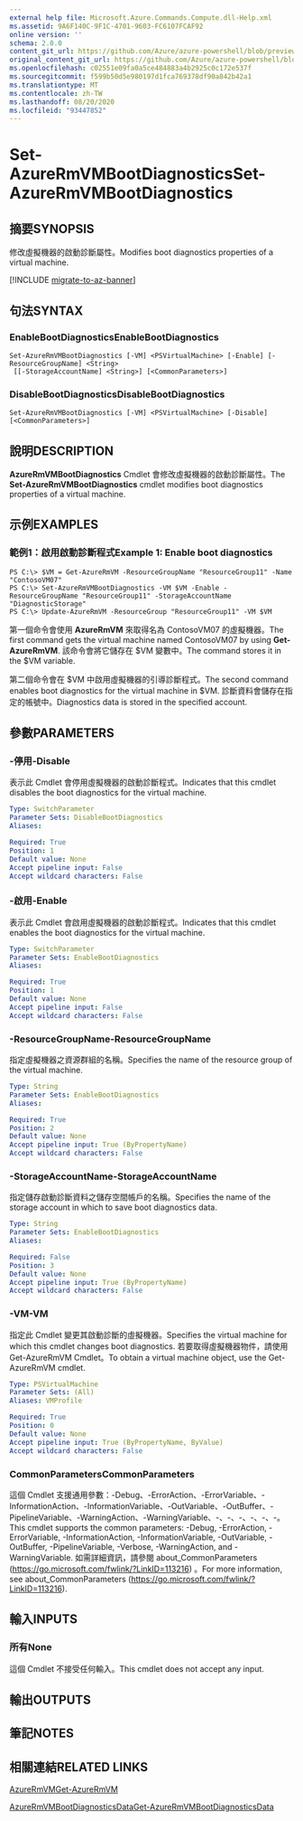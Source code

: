 ```yaml
---
external help file: Microsoft.Azure.Commands.Compute.dll-Help.xml
ms.assetid: 9A6F140C-9F1C-4701-9603-FC6107FCAF92
online version: ''
schema: 2.0.0
content_git_url: https://github.com/Azure/azure-powershell/blob/preview/src/ResourceManager/Compute/Stack/Commands.Compute/help/Set-AzureRmVMBootDiagnostics.md
original_content_git_url: https://github.com/Azure/azure-powershell/blob/preview/src/ResourceManager/Compute/Stack/Commands.Compute/help/Set-AzureRmVMBootDiagnostics.md
ms.openlocfilehash: c02551e09fa0a5ce484883a4b2925c0c172e537f
ms.sourcegitcommit: f599b50d5e980197d1fca769378df90a842b42a1
ms.translationtype: MT
ms.contentlocale: zh-TW
ms.lasthandoff: 08/20/2020
ms.locfileid: "93447852"
---
```

# <span data-ttu-id="909b1-101">Set-AzureRmVMBootDiagnostics</span><span class="sxs-lookup"><span data-stu-id="909b1-101">Set-AzureRmVMBootDiagnostics</span></span>

## <span data-ttu-id="909b1-102">摘要</span><span class="sxs-lookup"><span data-stu-id="909b1-102">SYNOPSIS</span></span>
<span data-ttu-id="909b1-103">修改虛擬機器的啟動診斷屬性。</span><span class="sxs-lookup"><span data-stu-id="909b1-103">Modifies boot diagnostics properties of a virtual machine.</span></span>

[!INCLUDE [migrate-to-az-banner](../../includes/migrate-to-az-banner.md)]

## <span data-ttu-id="909b1-104">句法</span><span class="sxs-lookup"><span data-stu-id="909b1-104">SYNTAX</span></span>

### <span data-ttu-id="909b1-105">EnableBootDiagnostics</span><span class="sxs-lookup"><span data-stu-id="909b1-105">EnableBootDiagnostics</span></span>
```
Set-AzureRmVMBootDiagnostics [-VM] <PSVirtualMachine> [-Enable] [-ResourceGroupName] <String>
 [[-StorageAccountName] <String>] [<CommonParameters>]
```

### <span data-ttu-id="909b1-106">DisableBootDiagnostics</span><span class="sxs-lookup"><span data-stu-id="909b1-106">DisableBootDiagnostics</span></span>
```
Set-AzureRmVMBootDiagnostics [-VM] <PSVirtualMachine> [-Disable] [<CommonParameters>]
```

## <span data-ttu-id="909b1-107">說明</span><span class="sxs-lookup"><span data-stu-id="909b1-107">DESCRIPTION</span></span>
<span data-ttu-id="909b1-108">**AzureRmVMBootDiagnostics** Cmdlet 會修改虛擬機器的啟動診斷屬性。</span><span class="sxs-lookup"><span data-stu-id="909b1-108">The **Set-AzureRmVMBootDiagnostics** cmdlet modifies boot diagnostics properties of a virtual machine.</span></span>

## <span data-ttu-id="909b1-109">示例</span><span class="sxs-lookup"><span data-stu-id="909b1-109">EXAMPLES</span></span>

### <span data-ttu-id="909b1-110">範例1：啟用啟動診斷程式</span><span class="sxs-lookup"><span data-stu-id="909b1-110">Example 1: Enable boot diagnostics</span></span>
```
PS C:\> $VM = Get-AzureRmVM -ResourceGroupName "ResourceGroup11" -Name "ContosoVM07"
PS C:\> Set-AzureRmVMBootDiagnostics -VM $VM -Enable -ResourceGroupName "ResourceGroup11" -StorageAccountName "DiagnosticStorage"
PS C:\> Update-AzureRmVM -ResourceGroup "ResourceGroup11" -VM $VM
```

<span data-ttu-id="909b1-111">第一個命令會使用 **AzureRmVM** 來取得名為 ContosoVM07 的虛擬機器。</span><span class="sxs-lookup"><span data-stu-id="909b1-111">The first command gets the virtual machine named ContosoVM07 by using **Get-AzureRmVM**.</span></span>
<span data-ttu-id="909b1-112">該命令會將它儲存在 $VM 變數中。</span><span class="sxs-lookup"><span data-stu-id="909b1-112">The command stores it in the $VM variable.</span></span>

<span data-ttu-id="909b1-113">第二個命令會在 $VM 中啟用虛擬機器的引導診斷程式。</span><span class="sxs-lookup"><span data-stu-id="909b1-113">The second command enables boot diagnostics for the virtual machine in $VM.</span></span>
<span data-ttu-id="909b1-114">診斷資料會儲存在指定的帳號中。</span><span class="sxs-lookup"><span data-stu-id="909b1-114">Diagnostics data is stored in the specified account.</span></span>

## <span data-ttu-id="909b1-115">參數</span><span class="sxs-lookup"><span data-stu-id="909b1-115">PARAMETERS</span></span>

### <span data-ttu-id="909b1-116">-停用</span><span class="sxs-lookup"><span data-stu-id="909b1-116">-Disable</span></span>
<span data-ttu-id="909b1-117">表示此 Cmdlet 會停用虛擬機器的啟動診斷程式。</span><span class="sxs-lookup"><span data-stu-id="909b1-117">Indicates that this cmdlet disables the boot diagnostics for the virtual machine.</span></span>

```yaml
Type: SwitchParameter
Parameter Sets: DisableBootDiagnostics
Aliases: 

Required: True
Position: 1
Default value: None
Accept pipeline input: False
Accept wildcard characters: False
```

### <span data-ttu-id="909b1-118">-啟用</span><span class="sxs-lookup"><span data-stu-id="909b1-118">-Enable</span></span>
<span data-ttu-id="909b1-119">表示此 Cmdlet 會啟用虛擬機器的啟動診斷程式。</span><span class="sxs-lookup"><span data-stu-id="909b1-119">Indicates that this cmdlet enables the boot diagnostics for the virtual machine.</span></span>

```yaml
Type: SwitchParameter
Parameter Sets: EnableBootDiagnostics
Aliases: 

Required: True
Position: 1
Default value: None
Accept pipeline input: False
Accept wildcard characters: False
```

### <span data-ttu-id="909b1-120">-ResourceGroupName</span><span class="sxs-lookup"><span data-stu-id="909b1-120">-ResourceGroupName</span></span>
<span data-ttu-id="909b1-121">指定虛擬機器之資源群組的名稱。</span><span class="sxs-lookup"><span data-stu-id="909b1-121">Specifies the name of the resource group of the virtual machine.</span></span>

```yaml
Type: String
Parameter Sets: EnableBootDiagnostics
Aliases: 

Required: True
Position: 2
Default value: None
Accept pipeline input: True (ByPropertyName)
Accept wildcard characters: False
```

### <span data-ttu-id="909b1-122">-StorageAccountName</span><span class="sxs-lookup"><span data-stu-id="909b1-122">-StorageAccountName</span></span>
<span data-ttu-id="909b1-123">指定儲存啟動診斷資料之儲存空間帳戶的名稱。</span><span class="sxs-lookup"><span data-stu-id="909b1-123">Specifies the name of the storage account in which to save boot diagnostics data.</span></span>

```yaml
Type: String
Parameter Sets: EnableBootDiagnostics
Aliases: 

Required: False
Position: 3
Default value: None
Accept pipeline input: True (ByPropertyName)
Accept wildcard characters: False
```

### <span data-ttu-id="909b1-124">-VM</span><span class="sxs-lookup"><span data-stu-id="909b1-124">-VM</span></span>
<span data-ttu-id="909b1-125">指定此 Cmdlet 變更其啟動診斷的虛擬機器。</span><span class="sxs-lookup"><span data-stu-id="909b1-125">Specifies the virtual machine for which this cmdlet changes boot diagnostics.</span></span>
<span data-ttu-id="909b1-126">若要取得虛擬機器物件，請使用 Get-AzureRmVM Cmdlet。</span><span class="sxs-lookup"><span data-stu-id="909b1-126">To obtain a virtual machine object, use the Get-AzureRmVM cmdlet.</span></span>

```yaml
Type: PSVirtualMachine
Parameter Sets: (All)
Aliases: VMProfile

Required: True
Position: 0
Default value: None
Accept pipeline input: True (ByPropertyName, ByValue)
Accept wildcard characters: False
```

### <span data-ttu-id="909b1-127">CommonParameters</span><span class="sxs-lookup"><span data-stu-id="909b1-127">CommonParameters</span></span>
<span data-ttu-id="909b1-128">這個 Cmdlet 支援通用參數：-Debug、-ErrorAction、-ErrorVariable、-InformationAction、-InformationVariable、-OutVariable、-OutBuffer、-PipelineVariable、-WarningAction、-WarningVariable、-、-、-、-、-、-。</span><span class="sxs-lookup"><span data-stu-id="909b1-128">This cmdlet supports the common parameters: -Debug, -ErrorAction, -ErrorVariable, -InformationAction, -InformationVariable, -OutVariable, -OutBuffer, -PipelineVariable, -Verbose, -WarningAction, and -WarningVariable.</span></span> <span data-ttu-id="909b1-129">如需詳細資訊，請參閱 about_CommonParameters (https://go.microsoft.com/fwlink/?LinkID=113216) 。</span><span class="sxs-lookup"><span data-stu-id="909b1-129">For more information, see about_CommonParameters (https://go.microsoft.com/fwlink/?LinkID=113216).</span></span>

## <span data-ttu-id="909b1-130">輸入</span><span class="sxs-lookup"><span data-stu-id="909b1-130">INPUTS</span></span>

### <span data-ttu-id="909b1-131">所有</span><span class="sxs-lookup"><span data-stu-id="909b1-131">None</span></span>
<span data-ttu-id="909b1-132">這個 Cmdlet 不接受任何輸入。</span><span class="sxs-lookup"><span data-stu-id="909b1-132">This cmdlet does not accept any input.</span></span>

## <span data-ttu-id="909b1-133">輸出</span><span class="sxs-lookup"><span data-stu-id="909b1-133">OUTPUTS</span></span>

## <span data-ttu-id="909b1-134">筆記</span><span class="sxs-lookup"><span data-stu-id="909b1-134">NOTES</span></span>

## <span data-ttu-id="909b1-135">相關連結</span><span class="sxs-lookup"><span data-stu-id="909b1-135">RELATED LINKS</span></span>

[<span data-ttu-id="909b1-136">AzureRmVM</span><span class="sxs-lookup"><span data-stu-id="909b1-136">Get-AzureRmVM</span></span>](./Get-AzureRmVM.md)

[<span data-ttu-id="909b1-137">AzureRmVMBootDiagnosticsData</span><span class="sxs-lookup"><span data-stu-id="909b1-137">Get-AzureRmVMBootDiagnosticsData</span></span>](./Get-AzureRmVMBootDiagnosticsData.md)


